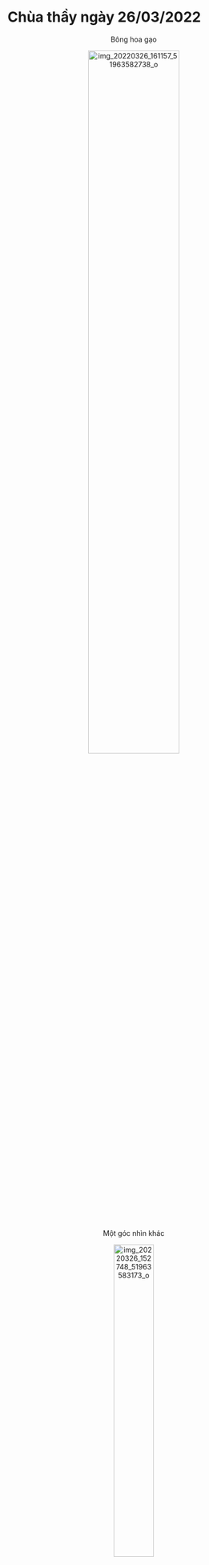 # Chùa thầy ngày 26/03/2022

<p align="center">
    Bông hoa gạo
</p>
<p align="center">
    <a data-flickr-embed="true" href="https://www.flickr.com/photos/198378715@N06/52911293793/in/album-72177720308422704/" title="img_20220326_161157_51963582738_o"><img src="https://live.staticflickr.com/65535/52911293793_5915a29539_c.jpg" width="60%" alt="img_20220326_161157_51963582738_o"/></a><script async src="//embedr.flickr.com/assets/client-code.js" charset="utf-8"></script>
</p>

<p align="center">
    Một góc nhìn khác
</p>
<p align="center">
    <a data-flickr-embed="true" href="https://www.flickr.com/photos/198378715@N06/52910266087/in/album-72177720308422704/" title="img_20220326_152748_51963583173_o"><img src="https://live.staticflickr.com/65535/52910266087_bbda6d5a74_c.jpg" width="40%" alt="img_20220326_152748_51963583173_o"/></a><script async src="//embedr.flickr.com/assets/client-code.js" charset="utf-8"></script>
</p>